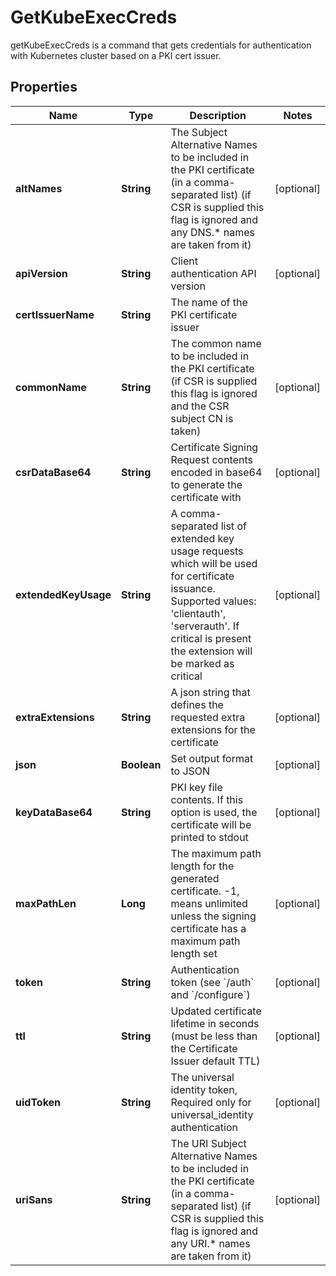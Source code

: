 

# GetKubeExecCreds

getKubeExecCreds is a command that gets credentials for authentication with Kubernetes cluster based on a PKI cert issuer.

## Properties

| Name | Type | Description | Notes |
|------------ | ------------- | ------------- | -------------|
|**altNames** | **String** | The Subject Alternative Names to be included in the PKI certificate (in a comma-separated list) (if CSR is supplied this flag is ignored and any DNS.* names are taken from it) |  [optional] |
|**apiVersion** | **String** | Client authentication API version |  [optional] |
|**certIssuerName** | **String** | The name of the PKI certificate issuer |  |
|**commonName** | **String** | The common name to be included in the PKI certificate (if CSR is supplied this flag is ignored and the CSR subject CN is taken) |  [optional] |
|**csrDataBase64** | **String** | Certificate Signing Request contents encoded in base64 to generate the certificate with |  [optional] |
|**extendedKeyUsage** | **String** | A comma-separated list of extended key usage requests which will be used for certificate issuance. Supported values: &#39;clientauth&#39;, &#39;serverauth&#39;. If critical is present the extension will be marked as critical |  [optional] |
|**extraExtensions** | **String** | A json string that defines the requested extra extensions for the certificate |  [optional] |
|**json** | **Boolean** | Set output format to JSON |  [optional] |
|**keyDataBase64** | **String** | PKI key file contents. If this option is used, the certificate will be printed to stdout |  [optional] |
|**maxPathLen** | **Long** | The maximum path length for the generated certificate. -1, means unlimited unless the signing certificate has a maximum path length set |  [optional] |
|**token** | **String** | Authentication token (see &#x60;/auth&#x60; and &#x60;/configure&#x60;) |  [optional] |
|**ttl** | **String** | Updated certificate lifetime in seconds (must be less than the Certificate Issuer default TTL) |  [optional] |
|**uidToken** | **String** | The universal identity token, Required only for universal_identity authentication |  [optional] |
|**uriSans** | **String** | The URI Subject Alternative Names to be included in the PKI certificate (in a comma-separated list) (if CSR is supplied this flag is ignored and any URI.* names are taken from it) |  [optional] |



